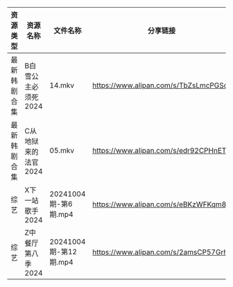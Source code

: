 | 资源类型   | 资源名称         | 文件名称               | 分享链接                                 | 更新时间                |
| ------ | ------------ | ------------------ | ------------------------------------ | ------------------- |
| 最新韩剧合集 | B白雪公主必须死2024 | 14.mkv             | https://www.alipan.com/s/TbZsLmcPGSo | 2024-10-05 00:05:20 |
| 最新韩剧合集 | C从地狱来的法官2024 | 05.mkv             | https://www.alipan.com/s/edr92CPHnET | 2024-10-05 00:05:22 |
| 综艺     | X下一站歌手2024   | 20241004期-第6期.mp4  | https://www.alipan.com/s/eBKzWFKqm82 | 2024-10-05 00:09:07 |
| 综艺     | Z中餐厅第八季2024  | 20241004期-第12期.mp4 | https://www.alipan.com/s/2amsCP57Grh | 2024-10-05 00:07:03 |

